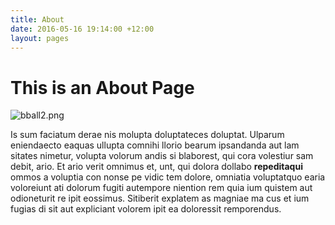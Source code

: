 ```yaml
---
title: About
date: 2016-05-16 19:14:00 +12:00
layout: pages
---
```


# This is an About Page

![bball2.png](/uploads/bball2.png)

Is sum faciatum derae nis molupta doluptateces doluptat.
Ulparum eniendaecto eaquas ullupta comnihi llorio bearum ipsandanda aut lam sitates nimetur, volupta volorum andis si blaborest, qui cora volestiur sam debit, ario. Et ario verit omnimus et, unt, qui dolora dollabo **repeditaqui** ommos a voluptia con nonse pe vidic tem dolore, omniatia voluptatquo earia voloreiunt ati dolorum fugiti autempore niention rem quia ium quistem aut odioneturit re ipit eossimus.
Sitiberit explatem as magniae ma cus et ium fugias di sit aut expliciant volorem ipit ea doloressit remporendus.
